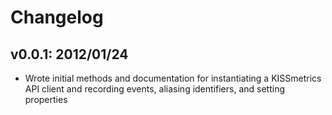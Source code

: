 # Changelog

## v0.0.1: 2012/01/24

* Wrote initial methods and documentation for instantiating a
  KISSmetrics API client and recording events, aliasing identifiers, and
  setting properties
